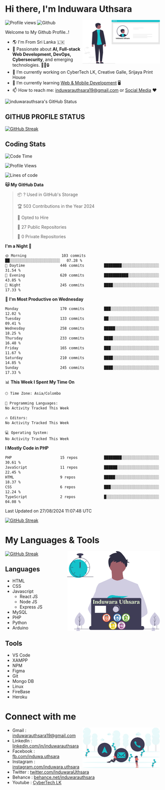 # Hi there, I'm Induwara Uthsara
![Profile views](https://gpvc.arturio.dev/induwarauthsara)
![Github](https://img.shields.io/github/followers/induwarauthsara?label=Follow&style=social)
<img width="50%" align="right" alt="Induwara Uthsara's Profile" src="https://github.com/induwarauthsara/induwarauthsara/blob/main/images/profileInduwaraUthsara.svg" />

Welcome to My Github Profile..! 


- :earth_americas:	I'm From Sri Lanka :sri_lanka:
- 🚀 Passionate about **AI, Full-stack Web Development, DevOps, Cybersecurity**, and emerging technologies. 🤖🌐🔒
- 🔭 I’m currently working on CyberTech LK, Creative Galle, Srijaya Print House 
- 🌱 I’m currently learning [Web & Mobile Development](https://github.com/induwarauthsara/induwarauthsara/blob/main/README.md#my-languages--tools) :desktop_computer:
- 📫 How to reach me: [induwarauthsara19@gmail.com](mailto:induwarauthsara19@gmail.com) or [Social Media](https://github.com/induwarauthsara/induwarauthsara/blob/main/README.md#connect-with-me) :hearts:	

![induwarauthsara's GitHub Status](https://github-readme-stats.vercel.app/api?username=induwarauthsara&show_icons=true&theme=radical)


## GITHUB PROFILE STATUS
[![GitHub Streak](https://github-readme-streak-stats.herokuapp.com/?user=induwarauthsara&theme=dracula)](https://github.com/induwarauthsara)

## Coding Stats
<!--START_SECTION:waka-->
![Code Time](http://img.shields.io/badge/Code%20Time-157%20hrs%2019%20mins-blue)

![Profile Views](http://img.shields.io/badge/Profile%20Views-0-blue)

![Lines of code](https://img.shields.io/badge/From%20Hello%20World%20I%27ve%20Written-2.5%20million%20lines%20of%20code-blue)

**🐱 My GitHub Data** 

> 📦 ? Used in GitHub's Storage 
 > 
> 🏆 503 Contributions in the Year 2024
 > 
> 💼 Opted to Hire
 > 
> 📜 27 Public Repositories 
 > 
> 🔑 0 Private Repositories 
 > 
**I'm a Night 🦉** 

```text
🌞 Morning                103 commits         ██░░░░░░░░░░░░░░░░░░░░░░░   07.28 % 
🌆 Daytime                446 commits         ████████░░░░░░░░░░░░░░░░░   31.54 % 
🌃 Evening                620 commits         ███████████░░░░░░░░░░░░░░   43.85 % 
🌙 Night                  245 commits         ████░░░░░░░░░░░░░░░░░░░░░   17.33 % 
```
📅 **I'm Most Productive on Wednesday** 

```text
Monday                   170 commits         ███░░░░░░░░░░░░░░░░░░░░░░   12.02 % 
Tuesday                  133 commits         ██░░░░░░░░░░░░░░░░░░░░░░░   09.41 % 
Wednesday                258 commits         █████░░░░░░░░░░░░░░░░░░░░   18.25 % 
Thursday                 233 commits         ████░░░░░░░░░░░░░░░░░░░░░   16.48 % 
Friday                   165 commits         ███░░░░░░░░░░░░░░░░░░░░░░   11.67 % 
Saturday                 210 commits         ████░░░░░░░░░░░░░░░░░░░░░   14.85 % 
Sunday                   245 commits         ████░░░░░░░░░░░░░░░░░░░░░   17.33 % 
```


📊 **This Week I Spent My Time On** 

```text
🕑︎ Time Zone: Asia/Colombo

💬 Programming Languages: 
No Activity Tracked This Week

🔥 Editors: 
No Activity Tracked This Week

💻 Operating System: 
No Activity Tracked This Week
```

**I Mostly Code in PHP** 

```text
PHP                      15 repos            ████████░░░░░░░░░░░░░░░░░   30.61 % 
JavaScript               11 repos            ██████░░░░░░░░░░░░░░░░░░░   22.45 % 
HTML                     9 repos             █████░░░░░░░░░░░░░░░░░░░░   18.37 % 
CSS                      6 repos             ███░░░░░░░░░░░░░░░░░░░░░░   12.24 % 
TypeScript               2 repos             █░░░░░░░░░░░░░░░░░░░░░░░░   04.08 % 
```




 Last Updated on 27/08/2024 11:07:48 UTC
<!--END_SECTION:waka-->
          

[![GitHub Streak](https://github-profile-trophy.vercel.app/?username=induwarauthsara&theme=juicyfresh)](https://github.com/induwarauthsara)


# My Languages & Tools
[![GitHub Streak](https://github-readme-stats.vercel.app/api/top-langs/?username=induwarauthsara)](https://github.com/induwarauthsara)
<img width="60%" align="right" alt="Induwara Uthsara's Programmer" src="https://github.com/induwarauthsara/induwarauthsara/blob/main/images/programmingInduwaraUthsara.svg" />

## Languages
* HTML
* CSS
* Javascript
  * React JS
  * Node JS
  * Express JS
* MySQL
* PHP
* Python
* Arduino

## Tools
* VS Code
* XAMPP
* NPM
* Figma
* Git
* Mongo DB
* Linux
* FireBase
* Heroku

# Connect with me
<img width="50%" align="right" alt="Induwara Uthsara's Contact Informations" src="https://github.com/induwarauthsara/induwarauthsara/blob/main/images/contactInduwaraUthsara.svg" />

- Gmail    : [induwarauthsara19@gmail.com](mailto:induwarauthsara19@gmail.com)
- LinkedIn : [linkedin.com/in/induwarauthsara](https://www.linkedin.com/in/induwarauthsara)
- Facebook : [fb.com/induwa.uthsara](https://web.facebook.com/induwa.uthsara/)
- Instagram : [instagram.com/induwara.uthsara](https://www.instagram.com/induwara.uthsara)
- Twitter : [twitter.com/InduwaraUthsara](https://twitter.com/InduwaraUthsara)
- Behance : [behance.net/induwarauthsara](https://www.behance.net/induwarauthsara)
- Youtube : [CyberTech LK](https://www.youtube.com/channel/UCWdK_TF8t8UA2uOmawuTKRg)

